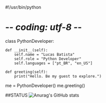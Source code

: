 #!/usr/bin/python
# -*- coding: utf-8 -*-

class PythonDeveloper:

    def __init__(self):
        self.name = "Lucas Batista"
        self.role = "Python Developer"
        self.languages = ["pt_BR", "en_US"]

    def greeting(self):
        print("Hello. Be my guest to explore.")


me = PythonDeveloper()
me.greeting()

##STATUS
![Anurag's GitHub stats](https://github-readme-stats.vercel.app/api?username=BLUCASS&hide=contribs,prs)
